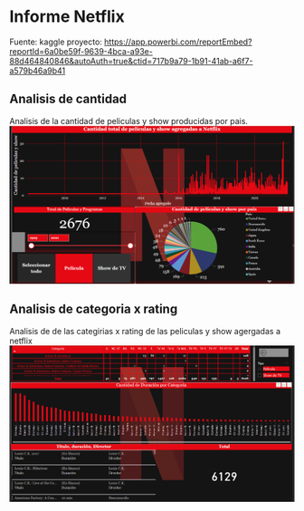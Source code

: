 # Informe Netflix
Fuente: kaggle
proyecto: https://app.powerbi.com/reportEmbed?reportId=6a0be59f-9639-4bca-a93e-88d464840846&autoAuth=true&ctid=717b9a79-1b91-41ab-a6f7-a579b46a9b41
## Analisis de cantidad
Analisis de la cantidad de peliculas y show producidas por  pais.
![alt text](image.png)
## Analisis de categoria x rating 
Analisis  de de las categirias x rating de las peliculas y show agergadas a netflix
![alt text](image-1.png)